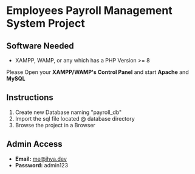 # Employees Payroll Management System Project

## Software Needed
- XAMPP, WAMP, or any which has a PHP Version >= 8

Please Open your **XAMPP/WAMP's Control Panel** and start **Apache** and **MySQL**

## Instructions

1. Create new Database naming "payroll_db"
2. Import the sql file located @ database directory
3. Browse the project in a Browser

## Admin Access

- **Email:** me@ihya.dev
- **Password:** admin123
